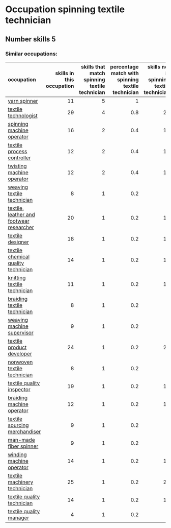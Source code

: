# Occupation spinning textile technician
## Number skills 5
### Similar occupations:
| occupation                                                                              |   skills in this occupation |   skills that match spinning textile technician |   percentage match with spinning textile technician |   skills not in spinning textile technician |
|:----------------------------------------------------------------------------------------|----------------------------:|------------------------------------------------:|----------------------------------------------------:|--------------------------------------------:|
| [yarn spinner](yarn_spinner.md)                                                         |                          11 |                                               5 |                                                 1   |                                           6 |
| [textile technologist](textile_technologist.md)                                         |                          29 |                                               4 |                                                 0.8 |                                          25 |
| [spinning machine operator](spinning_machine_operator.md)                               |                          16 |                                               2 |                                                 0.4 |                                          14 |
| [textile process controller](textile_process_controller.md)                             |                          12 |                                               2 |                                                 0.4 |                                          10 |
| [twisting machine operator](twisting_machine_operator.md)                               |                          12 |                                               2 |                                                 0.4 |                                          10 |
| [weaving textile technician](weaving_textile_technician.md)                             |                           8 |                                               1 |                                                 0.2 |                                           7 |
| [textile, leather and footwear researcher](textile,_leather_and_footwear_researcher.md) |                          20 |                                               1 |                                                 0.2 |                                          19 |
| [textile designer](textile_designer.md)                                                 |                          18 |                                               1 |                                                 0.2 |                                          17 |
| [textile chemical quality technician](textile_chemical_quality_technician.md)           |                          14 |                                               1 |                                                 0.2 |                                          13 |
| [knitting textile technician](knitting_textile_technician.md)                           |                          11 |                                               1 |                                                 0.2 |                                          10 |
| [braiding textile technician](braiding_textile_technician.md)                           |                           8 |                                               1 |                                                 0.2 |                                           7 |
| [weaving machine supervisor](weaving_machine_supervisor.md)                             |                           9 |                                               1 |                                                 0.2 |                                           8 |
| [textile product developer](textile_product_developer.md)                               |                          24 |                                               1 |                                                 0.2 |                                          23 |
| [nonwoven  textile technician](nonwoven__textile_technician.md)                         |                           8 |                                               1 |                                                 0.2 |                                           7 |
| [textile quality inspector](textile_quality_inspector.md)                               |                          19 |                                               1 |                                                 0.2 |                                          18 |
| [braiding machine operator](braiding_machine_operator.md)                               |                          12 |                                               1 |                                                 0.2 |                                          11 |
| [textile sourcing merchandiser](textile_sourcing_merchandiser.md)                       |                           9 |                                               1 |                                                 0.2 |                                           8 |
| [man-made fiber spinner](man-made_fiber_spinner.md)                                     |                           9 |                                               1 |                                                 0.2 |                                           8 |
| [winding machine operator](winding_machine_operator.md)                                 |                          14 |                                               1 |                                                 0.2 |                                          13 |
| [textile machinery technician](textile_machinery_technician.md)                         |                          25 |                                               1 |                                                 0.2 |                                          24 |
| [textile quality technician](textile_quality_technician.md)                             |                          14 |                                               1 |                                                 0.2 |                                          13 |
| [textile quality manager](textile_quality_manager.md)                                   |                           4 |                                               1 |                                                 0.2 |                                           3 |
